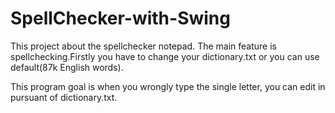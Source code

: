 # SpellChecker-with-Swing
This project about the spellchecker notepad.
The main feature is spellchecking.Firstly you have to change your dictionary.txt or you can use default(87k English words).

This program goal is when you wrongly type the single letter, you can edit in pursuant of dictionary.txt.

